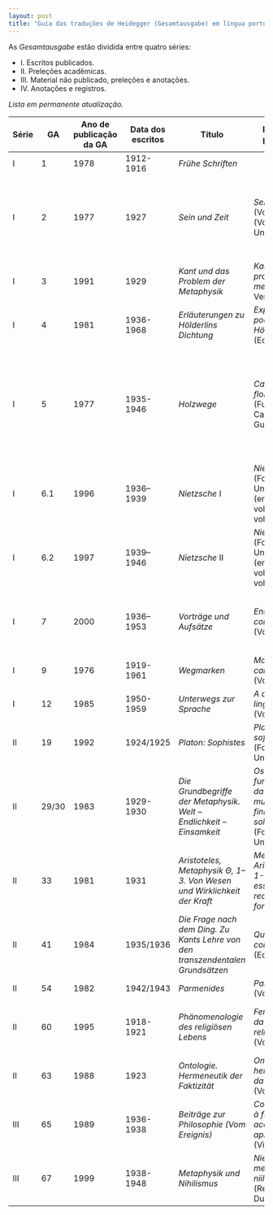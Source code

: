 ```yaml
---
layout: post
title: "Guia das traduções de Heidegger (Gesamtausgabe) em língua portuguesa"
---
```


As _Gesamtausgabe_ estão dividida entre quatro séries:

- I. Escritos publicados.
- II. Preleções acadêmicas.
- III. Material não publicado, preleções e anotações.
- IV. Anotações e registros.

_Lista em permanente atualização._

| Série | GA  | Ano de publicação da GA | Data dos escritos | Título                                    | Edição em português                                                    | Tradutores                                                                                                                   |
|-------|-----|-------------------------|-------------------|-------------------------------------------|------------------------------------------------------------------------|------------------------------------------------------------------------------------------------------------------------------|
| I     | 1   | 1978                    | 1912-1916         | *Frühe Schriften*                         |                                                                        |                                                                                                                              |
| I     | 2   | 1977                    | 1927              | _Sein und Zeit_                           | _Ser e tempo_ (Vozes) (Vozes/Editora Unicamp)                          | Marcia Sá Cavalcante Schuback (Vozes) / Fausto Castilho (Vozes/Editora Unicamp)                                              |
| I     | 3   | 1991                    | 1929              | _Kant und das Problem der Metaphysik_     | _Kant e o problema da metafísica_ (Via Verita)                         | Alexandre Franco de Sá, Marco Antonio Casanova                                                                                                       |
| I     | 4   | 1981                    | 1936-1968         | _Erläuterungen zu Hölderlins Dichtung_    | _Explicações da poesia de Hölderlin_ (Editora UnB)                     | Claudia Pellegrini Drucker                                                                                                   |
| I     | 5   | 1977                    | 1935-1946         | _Holzwege_                                | _Caminhos de floresta_ (Fundação Calouste Gulbenkian)                  | Irene Borges-Duarte, Filipa Pedroso, Alexandre Franco de Sá, Helder Lourenço, Bernhardt Silva, Vítor Moura e João Constâncio |
| I     | 6.1 | 1996                    | 1936–1939         | _Nietzsche_ I                             | _Nietzsche_ (Forense Universitária) (em dois volumes e em volume único)                     | Marco Antonio Casanova                                                                                                       |
| I     | 6.2 | 1997                    | 1939–1946         | _Nietzsche_ II                            | _Nietzsche_ (Forense Universitária)(em dois volumes e em volume único)                      | Marco Antonio Casanova                                                                                                       |
| I     | 7   | 2000                    | 1936–1953         | _Vorträge und Aufsätze_                   | _Ensaios e conferências_ (Vozes)                                       | Emmanuel Carneiro Leão, Gilvan Fogel, Marcia Sá Cavalcante Schuback                                                          |
|I|9|1976|1919-1961|_Wegmarken_|_Marcas do caminho_ (Vozes)|Enio Paulo Giachini, Ernildo Stein|
|I|12|1985|1950-1959|_Unterwegs zur Sprache_|_A caminho da linguagem_ (Vozes)|Marcia Sá Cavalcante Schuback|
|II|19|1992|1924/1925|_Platon: Sophistes_|_Platão: o sofista_ (Forense Universitária)|Marco Antonio Casanova|
|II|29/30|1983|1929-1930|_Die Grundbegriffe der Metaphysik. Welt – Endlichkeit – Einsamkeit_|_Os conceitos fundamentais da metafísica: mundo - finitude - solidão_ (Forense Universitária)|Marco Antonio Casanova|
|II|33|1981|1931|_Aristoteles, Metaphysik Θ, 1–3. Von Wesen und Wirklichkeit der Kraft_|_Metafísica de Aristóteles Θ 1-3: sobre a essência e a realidade da força_ (Vozes)|Enio Paulo Giachini|
|II|41|1984|1935/1936|_Die Frage nach dem Ding. Zu Kants Lehre von den transzendentalen Grundsätzen_|_Que é uma coisa?_ (Edições 70)|Carlos Morujão|
|II|54|1982|1942/1943|_Parmenides_|_Parmênides_ (Vozes)|Sérgio Mário Wrublevski|
|II|60|1995|1918-1921|_Phänomenologie des religiösen Lebens_|_Fenomenologia da vida religiosa_ (Vozes)|Enio Paulo Giachini, Jairo Ferrandin, Renato Kirchner|
| II    | 63  | 1988                    | 1923              | _Ontologie. Hermeneutik der Faktizität_   | _Ontologia: hermenêutica da faticidade_ (Vozes)                        | Renato Kirchner                                                                                                              |
| III   | 65  | 1989                    | 1936-1938         | _Beiträge zur Philosophie (Vom Ereignis)_ | _Contribuições à filosofia: do acontecimento apropriador_ (Via Verita) | Marco Antonio Casanova                                                                                                       |
|III|67|1999|1938-1948|_Metaphysik und Nihilismus_|_Nietzsche: metafísica e niilismo_ (Relume Dumará)|Marco Antonio Casanova|
